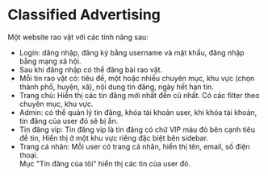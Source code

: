 # Classified Advertising
Một website rao vặt với các tính năng sau:
- Login:
	dăng nhập, đăng ký bằng username và mật khẩu, đăng nhập bằng mạng xã hội.
- Sau khi đăng nhập có thể đăng bài rao vặt.
- Mỗi tin rao vặt có: 
	tiêu đề, một hoặc nhiều chuyên mục, khu vực (chọn thành phố, huyện, xã), nội dung tin đăng, ngày hết hạn tin.
- Trang chủ: 
	Hiển thị các tin đăng mới nhất đến cũ nhất. 
	Có các filter theo chuyên mục, khu vực.
- Admin:
	có thể quản lý tin đăng, khóa tài khoản user, 
	khi khóa tài khoản, tin đăng của user đó sẽ bị ẩn.
- Tin đăng vip: 
	Tin đăng vip là tin đăng có chữ VIP màu đỏ bên cạnh tiêu đề tin, 
	Hiển thị ở một khu vực riêng đặc biệt bên sidebar.
- Trang cá nhân: 
	Mỗi user có trang cá nhân, hiển thị tên, email, số điện thoại.  
	Mục "Tin đăng của tôi" hiển thị các tin của user đó.
